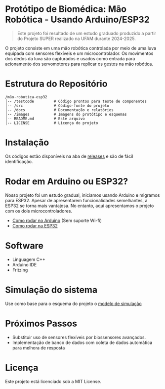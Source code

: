 # Protótipo de Biomédica: Mão Robótica - Usando Arduino/ESP32

> Este projeto foi resultado de um estudo graduado produzido a partir do Projeto SUPER realizado na UFAM durante 2024-2025.  

O projeto consiste em uma mão robótica controlada por meio de uma luva equipada com sensores flexíveis e um microcontrolador. Os movimentos dos dedos da luva são capturados e usados como entrada para acionamento dos servomotores para replicar os gestos na mão robótica.

# Estrutura do Repositório

```
/mão-robotica-esp32
│-- /testcode         # Código prontos para teste de componentes
│-- /src              # Código-fonte do projeto
│-- /docs             # Documentação e relatórios
│-- /images           # Imagens do protótipo e esquemas
│-- README.md         # Este arquivo
│-- LICENSE           # Licença do projeto
```
# Instalação
Os códigos estão disponíveis na aba de [releases](https://github.com/itaargino/mao_robotica-SUPER-UFAM/releases) e são de fácil identificação.

# Rodar em Arduino ou ESP32? 

Nosso projeto foi um estudo gradual, iniciamos usando Arduino e migramos para ESP32. Apesar de apresentarem funcionalidades semelhantes, a ESP32 se torna mais vantajosa. No entanto, aqui apresentamos o projeto com os dois microcontroladores.
- [Como rodar no Arduino](docs/readme_ino.md) (Sem suporte Wi-fi)
- [Como rodar na ESP32](docs/readme_esp.md)

# Software
- Linguagem C++
- Arduino IDE
- Fritzing

# Simulação do sistema

Use como base para o esquema do projeto o [modelo de simulação](docs/simulacao.md)

# Próximos Passos

- Substituir uso de sensores flexíveis por biossensores avançados.
- Implementação de banco de dados com coleta de dados automática para melhora de resposta

# Licença

Este projeto está licenciado sob a MIT License.
